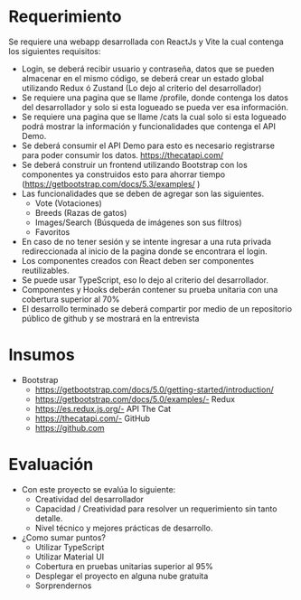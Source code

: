 # Requerimiento

Se requiere una webapp desarrollada con ReactJs y Vite la cual contenga los siguientes requisitos:

- Login, se deberá recibir usuario y contraseña, datos que se pueden almacenar en el mismo código, se deberá crear un estado
  global utilizando Redux ó Zustand (Lo dejo al criterio del desarrollador)
- Se requiere una pagina que se llame /profile, donde contenga los datos del desarrollador y solo si esta logueado se pueda ver
  esa información.
- Se requiere una pagina que se llame /cats la cual solo si esta logueado podrá mostrar la información y funcionalidades que
  contenga el API Demo.
- Se deberá consumir el API Demo para esto es necesario registrarse para poder consumir los datos. https://thecatapi.com/
- Se deberá construir un frontend utilizando Bootstrap con los componentes ya construidos esto para ahorrar tiempo
  (https://getbootstrap.com/docs/5.3/examples/ )
- Las funcionalidades que se deben de agregar son las siguientes.
  - Vote (Votaciones)
  - Breeds (Razas de gatos)
  - Images/Search (Búsqueda de imágenes son sus filtros)
  - Favoritos
- En caso de no tener sesión y se intente ingresar a una ruta privada redireccionada al inicio de la pagina donde se encontrara el
  login.
- Los componentes creados con React deben ser componentes reutilizables.
- Se puede usar TypeScript, eso lo dejo al criterio del desarrollador.
- Componentes y Hooks deberán contener su prueba unitaria con una cobertura superior al 70%
- El desarrollo terminado se deberá compartir por medio de un repositorio público de github y se mostrará en la entrevista

# Insumos

- Bootstrap
  - https://getbootstrap.com/docs/5.0/getting-started/introduction/
  - https://getbootstrap.com/docs/5.0/examples/- Redux
  - https://es.redux.js.org/- API The Cat
  - https://thecatapi.com/- GitHub
  - https://github.com

# Evaluación

- Con este proyecto se evalúa lo siguiente:
  - Creatividad del desarrollador
  - Capacidad / Creatividad para resolver un requerimiento sin tanto detalle.
  - Nivel técnico y mejores prácticas de desarrollo.
- ¿Como sumar puntos?
  - Utilizar TypeScript
  - Utilizar Material UI
  - Cobertura en pruebas unitarias superior al 95%
  - Desplegar el proyecto en alguna nube gratuita
  - Sorprendernos
